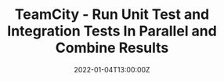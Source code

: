 ---
categories: ["dotnet-core"]
date: 2022-01-04T13:00:00Z
draft: true
title: TeamCity - Run Unit Test and Integration Tests In Parallel and Combine Results
url: '/teamcity-composite-builds'
---